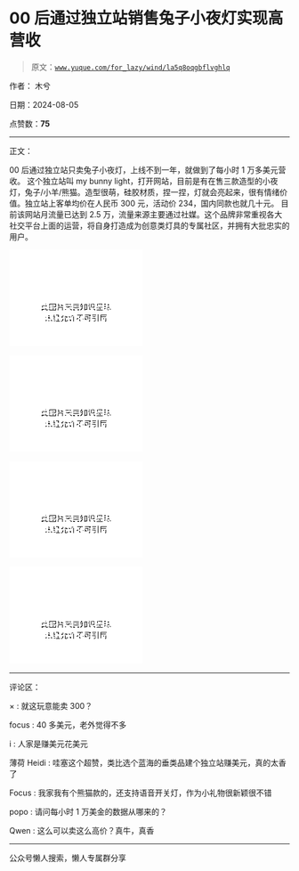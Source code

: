 # 00 后通过独立站销售兔子小夜灯实现高营收

> 原文：[`www.yuque.com/for_lazy/wind/la5q8oqgbflvghlq`](https://www.yuque.com/for_lazy/wind/la5q8oqgbflvghlq)

作者： 木兮

日期：2024-08-05

点赞数：**75**

* * *

正文：

00 后通过独立站只卖兔子小夜灯，上线不到一年，就做到了每小时 1 万多美元营收。 这个独立站叫 my bunny
light，打开网站，目前是有在售三款造型的小夜灯，兔子/小羊/熊猫。造型很萌，硅胶材质，捏一捏，灯就会亮起来，很有情绪价值。独立站上客单均价在人民币 300 元，活动价 234，国内同款也就几十元。
目前该网站月流量已达到 2.5 万，流量来源主要通过社媒。这个品牌非常重视各大社交平台上面的运营，将自身打造成为创意类灯具的专属社区，并拥有大批忠实的用户。

![](img/c23e7dea2e211fe2fc4c7aff9792a1e2.png "None")

![](img/32312102677f75511a31398e756524d1.png "None")

![](img/05c894f81b25515b1529b7b6ceb31027.png "None")

![](img/aee152dbfc6b8b1eae6dca44ba49d2af.png "None")

* * *

评论区：

× : 就这玩意能卖 300？

focus : 40 多美元，老外觉得不多

i : 人家是赚美元花美元

薄荷 Heidi : 哇塞这个超赞，类比选个蓝海的垂类品建个独立站赚美元，真的太香了

Focus : 我家我有个熊猫款的，还支持语音开关灯，作为小礼物很新颖很不错

popo : 请问每小时 1 万美金的数据从哪来的？

Qwen : 这么可以卖这么高价？真牛，真香

* * *

公众号懒人搜索，懒人专属群分享